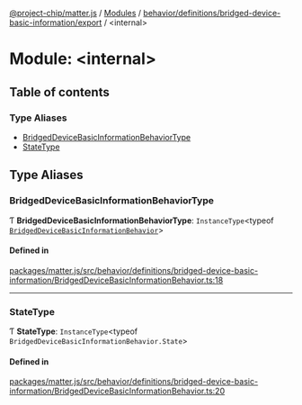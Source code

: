 [@project-chip/matter.js](../README.md) / [Modules](../modules.md) / [behavior/definitions/bridged-device-basic-information/export](behavior_definitions_bridged_device_basic_information_export.md) / \<internal\>

# Module: \<internal\>

## Table of contents

### Type Aliases

- [BridgedDeviceBasicInformationBehaviorType](behavior_definitions_bridged_device_basic_information_export._internal_.md#bridgeddevicebasicinformationbehaviortype)
- [StateType](behavior_definitions_bridged_device_basic_information_export._internal_.md#statetype)

## Type Aliases

### BridgedDeviceBasicInformationBehaviorType

Ƭ **BridgedDeviceBasicInformationBehaviorType**: `InstanceType`\<typeof [`BridgedDeviceBasicInformationBehavior`](behavior_definitions_bridged_device_basic_information_export.md#bridgeddevicebasicinformationbehavior)\>

#### Defined in

[packages/matter.js/src/behavior/definitions/bridged-device-basic-information/BridgedDeviceBasicInformationBehavior.ts:18](https://github.com/project-chip/matter.js/blob/c0d55745d5279e16fdfaa7d2c564daa31e19c627/packages/matter.js/src/behavior/definitions/bridged-device-basic-information/BridgedDeviceBasicInformationBehavior.ts#L18)

___

### StateType

Ƭ **StateType**: `InstanceType`\<typeof `BridgedDeviceBasicInformationBehavior.State`\>

#### Defined in

[packages/matter.js/src/behavior/definitions/bridged-device-basic-information/BridgedDeviceBasicInformationBehavior.ts:20](https://github.com/project-chip/matter.js/blob/c0d55745d5279e16fdfaa7d2c564daa31e19c627/packages/matter.js/src/behavior/definitions/bridged-device-basic-information/BridgedDeviceBasicInformationBehavior.ts#L20)
